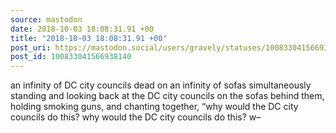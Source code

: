 ```yaml
---
source: mastodon
date: 2018-10-03 18:08:31.91 +00
title: "2018-10-03 18:08:31.91 +00"
post_uri: https://mastodon.social/users/gravely/statuses/100833041566938140
post_id: 100833041566938140
---
```

an infinity of DC city councils dead on an infinity of sofas simultaneously standing and looking back at the DC city councils on the sofas behind them, holding smoking guns, and chanting together, “why would the DC city councils do this? why would the DC city councils do this? w–


